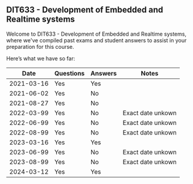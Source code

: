 ## DIT633 - Development of Embedded and Realtime systems 
Welcome to DIT633 - Development of Embedded and Realtime systems, where we've compiled past exams and student answers to assist in your preparation for this course.

Here’s what we have so far:

|    Date    | Questions | Answers |  Notes             |
|------------|-----------|---------|--------------------|
| 2021-03-16 | Yes       | Yes     |                    |
| 2021-06-02 | Yes       | No      |                    |
| 2021-08-27 | Yes       | No      |                    |
| 2022-03-99 | Yes       | No      | Exact date unkown  |
| 2022-06-99 | Yes       | No      | Exact date unkown  |
| 2022-08-99 | Yes       | No      | Exact date unkown  |
| 2023-03-16 | Yes       | Yes     |                    |
| 2023-06-99 | Yes       | No      | Exact date unkown  |
| 2023-08-99 | Yes       | No      | Exact date unkown  |
| 2024-03-12 | Yes       | Yes     |                    |
